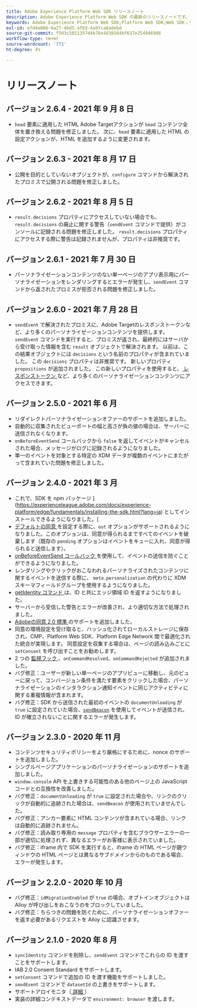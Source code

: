```yaml
---
title: Adobe Experience Platform Web SDK リリースノート
description: Adobe Experience Platform Web SDK の最新のリリースノートです。
keywords: Adobe Experience Platform Web SDK;Platform Web SDK;Web SDK；リリースノート；
exl-id: efd4e866-6a27-4bd5-af83-4a97ca8adebd
source-git-commit: f5d3c5911357d4b76e4d38564bf637e2549469d6
workflow-type: tm+mt
source-wordcount: '771'
ht-degree: 4%

---
```


# リリースノート

## バージョン 2.6.4 - 2021 年 9 月 8 日

* `head` 要素に適用した HTML Adobe Targetアクションが `head` コンテンツ全体を置き換える問題を修正しました。 次に、`head` 要素に適用した HTML の設定アクションが、HTML を追加するように変更されます。

## バージョン 2.6.3 - 2021 年 8 月 17 日

* 公開を目的としていないオブジェクトが、`configure` コマンドから解決されたプロミスで公開される問題を修正しました。

## バージョン 2.6.2 - 2021 年 8 月 5 日

* `result.decisions` プロパティにアクセスしていない場合でも、`result.decisions` の廃止に関する警告（`sendEvent` コマンドで提供）がコンソールに記録される問題を修正しました。 `result.decisions` プロパティにアクセスする際に警告は記録されませんが、プロパティは非推奨です。

## バージョン 2.6.1 - 2021 年 7 月 30 日

* パーソナライゼーションコンテンツのない単一ページのアプリ表示用にパーソナライゼーションをレンダリングするとエラーが発生し、`sendEvent` コマンドから返されたプロミスが拒否される問題を修正しました。

## バージョン 2.6.0 - 2021 年 7 月 28 日

* `sendEvent` で解決されたプロミスに、Adobe Targetのレスポンストークンなど、より多くのパーソナライゼーションコンテンツを提供します。 `sendEvent` コマンドを実行すると、プロミスが返され、最終的にはサーバから受け取った情報を含む `result` オブジェクトで解決されます。 以前は、この結果オブジェクトには `decisions` という名前のプロパティが含まれていました。 この `decisions` プロパティは非推奨です。 新しいプロパティ `propositions` が追加されました。 この新しいプロパティを使用すると、[ レスポンストークン ](https://experienceleague.adobe.com/docs/experience-platform/edge/personalization/adobe-target/accessing-response-tokens.html) など、より多くのパーソナライゼーションコンテンツにアクセスできます。

## バージョン 2.5.0 - 2021 年 6 月

* リダイレクトパーソナライゼーションオファーのサポートを追加しました。
* 自動的に収集されたビューポートの幅と高さが負の値の場合は、サーバーに送信されなくなります。
* `onBeforeEventSend` コールバックから `false` を返してイベントがキャンセルされた場合、メッセージがログに記録されるようになりました。
* 単一のイベントを対象とする特定の XDM データが複数のイベントにまたがって含まれていた問題を修正しました。

## バージョン 2.4.0 - 2021 年 3 月

* これで、SDK を npm パッケージ ](https://experienceleague.adobe.com/docs/experience-platform/edge/fundamentals/installing-the-sdk.html?lang=ja) としてインストールできるようになりました。[
* [ デフォルトの同意 ](https://experienceleague.adobe.com/docs/experience-platform/edge/fundamentals/configuring-the-sdk.html#default-consent) を設定する際に、`out` オプションがサポートされるようになりました。このオプションは、同意が得られるまですべてのイベントを破棄します（既存の `pending` オプションはイベントをキューに入れ、同意が得られると送信します）。
* [onBeforeEventSend コールバック ](https://experienceleague.adobe.com/docs/experience-platform/edge/fundamentals/configuring-the-sdk.html#onbeforeeventsend) を使用して、イベントの送信を防ぐことができるようになりました。
* レンダリングやクリックがおこなわれるパーソナライズされたコンテンツに関するイベントを送信する際に、 `meta.personalization` の代わりに XDM スキーマフィールドグループを使用するようになりました。
* [getIdentity コマンド ](https://experienceleague.adobe.com/docs/experience-platform/edge/identity/overview.html#retrieving-the-visitor-id) は、ID と共にエッジ領域 ID を返すようになりました。
* サーバーから受信した警告とエラーが改善され、より適切な方法で処理されました。
* [Adobeの同意 2.0 標準 ](https://experienceleague.adobe.com/docs/experience-platform/edge/consent/supporting-consent.html?communicating-consent-preferences-via-the-adobe-standard) のサポートを追加しました。
* 同意の環境設定を受け取ると、ハッシュ化されてローカルストレージに保存され、CMP、Platform Web SDK、Platform Edge Network 間で最適化された統合が実現します。 同意設定を収集する場合は、ページの読み込みごとに `setConsent` を呼び出すことをお勧めします。
* 2 つの [ 監視フック ](https://github.com/adobe/alloy/wiki/Monitoring-Hooks)、`onCommandResolved`、`onCommandRejected` が追加されました。
* バグ修正：ユーザーが新しい単一ページのアプリビューに移動し、元のビューに戻って、コンバージョン条件を満たす要素をクリックした場合、パーソナライゼーションのインタラクション通知イベントに同じアクティビティに関する重複情報が含まれます。
* バグ修正：SDK から送信された最初のイベントの `documentUnloading` が `true` に設定されていた場合、[`sendBeacon`](https://developer.mozilla.org/ja-JP/docs/Web/API/Navigator/sendBeacon) を使用してイベントが送信され、ID が確立されないことに関するエラーが発生します。

## バージョン 2.3.0 - 2020 年 11 月

* コンテンツセキュリティポリシーをより厳格にするために、nonce のサポートを追加しました。
* シングルページアプリケーションのパーソナライゼーションのサポートを追加しました。
* `window.console` API を上書きする可能性のある他のページ上の JavaScript コードとの互換性を改善しました。
* バグ修正：`documentUnloading` が `true` に設定された場合や、リンクのクリックが自動的に追跡された場合は、`sendBeacon` が使用されていませんでした。
* バグ修正：アンカー要素に HTML コンテンツが含まれている場合、リンクは自動的に追跡されません。
* バグ修正：読み取り専用の `message` プロパティを含むブラウザーエラーの一部が適切に処理されず、異なるエラーがお客様に表示されていました。
* バグ修正：iframe 内で SDK を実行すると、iframe の HTML ページが親ウィンドウの HTML ページとは異なるサブドメインからのものである場合、エラーが発生します。

## バージョン 2.2.0 - 2020 年 10 月

* バグ修正：`idMigrationEnabled` が `true` の場合、オプトインオブジェクトは Alloy が呼び出しをおこなうのをブロックしていました。
* バグ修正：ちらつきの問題を防ぐために、パーソナライゼーションオファーを返す必要があるリクエストを Alloy に認識させます。

## バージョン 2.1.0 - 2020 年 8 月

* `syncIdentity` コマンドを削除し、`sendEvent` コマンドでこれらの ID を渡すことをサポートします。
* IAB 2.0 Consent Standard をサポートします。
* `setConsent` コマンドで追加の ID を渡す機能をサポートしました。
* `sendEvent` コマンドで `datasetId` の上書きをサポートします。
* サポートアロイモニタ（[ 詳細 ](https://github.com/adobe/alloy/wiki/Monitoring-Hooks)）
* 実装の詳細コンテキストデータで `environment: browser` を渡します。
